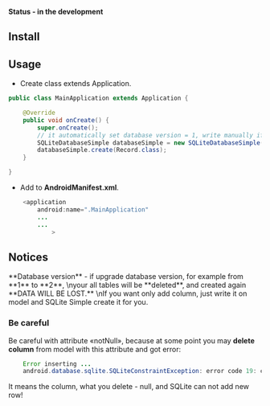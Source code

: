 **Status - in the development**

<h2>Install</h2>

<h2>Usage</h2>

- Create class extends Application.

```java
public class MainApplication extends Application {

    @Override
    public void onCreate() {
        super.onCreate();
        // it automatically set database version = 1, write manually if need
        SQLiteDatabaseSimple databaseSimple = new SQLiteDatabaseSimple(this);
        databaseSimple.create(Record.class);
    }

}
```

- Add to **AndroidManifest.xml**.

```java
    <application
        android:name=".MainApplication"
        ...
        ...
            >
```

<h2>Notices</h2>
**Database version** - if upgrade database version, for example from **1** to **2**,
    \nyour all tables will be **deleted**, and created again **DATA WILL BE LOST.**
    \nIf you want only add column, just write it on model and SQLite Simple create it for you.

<h3>Be careful</h3>

Be careful with attribute «notNull», because at some point you may **delete column** from model with this attribute and got error:
```java
    Error inserting ...
    android.database.sqlite.SQLiteConstraintException: error code 19: constraint failed
```
It means the column, what you delete - null, and SQLite can not add new row!
